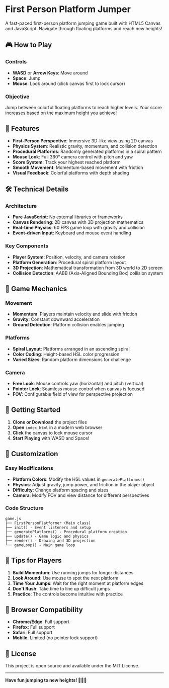 # First Person Platform Jumper

A fast-paced first-person platform jumping game built with HTML5 Canvas and JavaScript. Navigate through floating platforms and reach new heights!

## 🎮 How to Play

### Controls
- **WASD** or **Arrow Keys**: Move around
- **Space**: Jump
- **Mouse**: Look around (click canvas first to lock cursor)

### Objective
Jump between colorful floating platforms to reach higher levels. Your score increases based on the maximum height you achieve!

## 🚀 Features

- **First-Person Perspective**: Immersive 3D-like view using 2D canvas
- **Physics System**: Realistic gravity, momentum, and collision detection
- **Procedural Platforms**: Randomly generated platforms in a spiral pattern
- **Mouse Look**: Full 360° camera control with pitch and yaw
- **Score System**: Track your highest reached platform
- **Smooth Movement**: Momentum-based movement with friction
- **Visual Feedback**: Colorful platforms with depth shading

## 🛠️ Technical Details

### Architecture
- **Pure JavaScript**: No external libraries or frameworks
- **Canvas Rendering**: 2D canvas with 3D projection mathematics
- **Real-time Physics**: 60 FPS game loop with gravity and collision
- **Event-driven Input**: Keyboard and mouse event handling

### Key Components
- **Player System**: Position, velocity, and camera rotation
- **Platform Generation**: Procedural spiral platform layout
- **3D Projection**: Mathematical transformation from 3D world to 2D screen
- **Collision Detection**: AABB (Axis-Aligned Bounding Box) collision system

## 🎯 Game Mechanics

### Movement
- **Momentum**: Players maintain velocity and slide with friction
- **Gravity**: Constant downward acceleration
- **Ground Detection**: Platform collision enables jumping

### Platforms
- **Spiral Layout**: Platforms arranged in an ascending spiral
- **Color Coding**: Height-based HSL color progression
- **Varied Sizes**: Random platform dimensions for challenge

### Camera
- **Free Look**: Mouse controls yaw (horizontal) and pitch (vertical)
- **Pointer Lock**: Seamless mouse control when canvas is focused
- **FOV**: Configurable field of view for perspective projection

## 🚀 Getting Started

1. **Clone or Download** the project files
2. **Open** `index.html` in a modern web browser
3. **Click** the canvas to lock mouse cursor
4. **Start Playing** with WASD and Space!

## 🎨 Customization

### Easy Modifications
- **Platform Colors**: Modify the HSL values in `generatePlatforms()`
- **Physics**: Adjust gravity, jump power, and friction in the player object
- **Difficulty**: Change platform spacing and sizes
- **Camera**: Modify FOV and view distance for different perspectives

### Code Structure
```
game.js
├── FirstPersonPlatformer (Main class)
├── init() - Event listeners and setup
├── generatePlatforms() - Procedural platform creation
├── update() - Game logic and physics
├── render() - Drawing and 3D projection
└── gameLoop() - Main game loop
```

## 🌟 Tips for Players

1. **Build Momentum**: Use running jumps for longer distances
2. **Look Around**: Use mouse to spot the next platform
3. **Time Your Jumps**: Wait for the right moment at platform edges
4. **Don't Rush**: Take time to line up difficult jumps
5. **Practice**: The controls become intuitive with practice

## 🔧 Browser Compatibility

- **Chrome/Edge**: Full support
- **Firefox**: Full support  
- **Safari**: Full support
- **Mobile**: Limited (no pointer lock support)

## 📝 License

This project is open source and available under the MIT License.

---

**Have fun jumping to new heights! 🏃‍♂️💨**